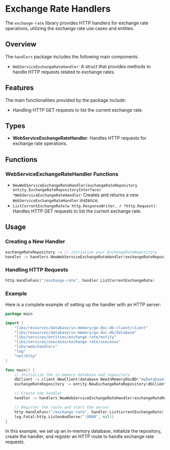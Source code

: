 # Exchange Rate Handlers

The `exchange-rate` library provides HTTP handlers for exchange rate operations, utilizing the exchange rate use cases and entities.

## Overview

The `handlers` package includes the following main components:
- `WebServiceExchangeRateHandler`: A struct that provides methods to handle HTTP requests related to exchange rates.

## Features

The main functionalities provided by the package include:
- Handling HTTP GET requests to list the current exchange rate.

## Types

- **WebServiceExchangeRateHandler**: Handles HTTP requests for exchange rate operations.

## Functions

### WebServiceExchangeRateHandler Functions

- `NewWebServiceExchangeRateHandler(exchangeRateRepository entity.ExchangeRateRepositoryInterface) *WebServiceExchangeRateHandler`: Creates and returns a new `WebServiceExchangeRateHandler` instance.
- `ListCurrentExchangeRate(w http.ResponseWriter, r *http.Request)`: Handles HTTP GET requests to list the current exchange rate.

## Usage

### Creating a New Handler

```go
exchangeRateRepository := // initialize your ExchangeRateRepository
handler := handlers.NewWebServiceExchangeRateHandler(exchangeRateRepository)
```

### Handling HTTP Requests

```go
http.HandleFunc("/exchange-rate", handler.ListCurrentExchangeRate)
```

### Example

Here is a complete example of setting up the handler with an HTTP server:

```go
package main

import (
	"libs/resources/database/in-memory/go-doc-db-client/client"
	"libs/resources/database/in-memory/go-doc-db/database"
	"libs/services/entities/exchange-rate/entity"
	"libs/services/usecases/exchange-rate/usecases"
	"libs/web/handlers"
	"log"
	"net/http"
)

func main() {
	// Initialize the in-memory database and repository
	dbClient := client.NewClient(database.NewInMemoryDocBD("myDatabase"))
	exchangeRateRepository := entity.NewExchangeRateRepository(dbClient)

	// Create the handler
	handler := handlers.NewWebServiceExchangeRateHandler(exchangeRateRepository)

	// Register the route and start the server
	http.HandleFunc("/exchange-rate", handler.ListCurrentExchangeRate)
	log.Fatal(http.ListenAndServe(":8080", nil))
}
```

In this example, we set up an in-memory database, initialize the repository, create the handler, and register an HTTP route to handle exchange rate requests.
